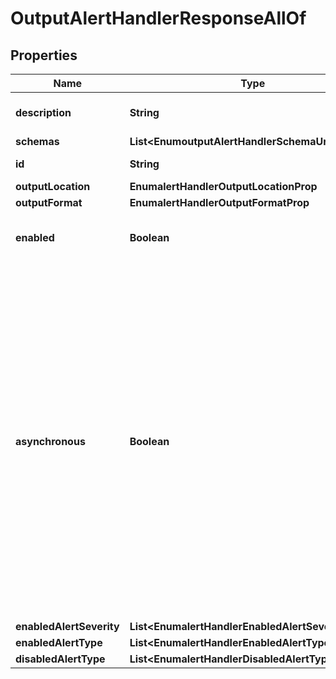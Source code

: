

# OutputAlertHandlerResponseAllOf


## Properties

| Name | Type | Description | Notes |
|------------ | ------------- | ------------- | -------------|
|**description** | **String** | A description for this Alert Handler |  [optional] |
|**schemas** | **List&lt;EnumoutputAlertHandlerSchemaUrn&gt;** |  |  [optional] |
|**id** | **String** | Name of the Alert Handler |  [optional] |
|**outputLocation** | **EnumalertHandlerOutputLocationProp** |  |  [optional] |
|**outputFormat** | **EnumalertHandlerOutputFormatProp** |  |  [optional] |
|**enabled** | **Boolean** | Indicates whether the Alert Handler is enabled. |  [optional] |
|**asynchronous** | **Boolean** | Indicates whether the server should attempt to invoke this Alert Handler in a background thread so that any potentially-expensive processing (e.g., performing network communication to deliver the alert notification) will not delay whatever processing the server was performing when the alert was generated. |  [optional] |
|**enabledAlertSeverity** | **List&lt;EnumalertHandlerEnabledAlertSeverityProp&gt;** |  |  [optional] |
|**enabledAlertType** | **List&lt;EnumalertHandlerEnabledAlertTypeProp&gt;** |  |  [optional] |
|**disabledAlertType** | **List&lt;EnumalertHandlerDisabledAlertTypeProp&gt;** |  |  [optional] |



